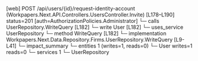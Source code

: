 [web] POST /api/users/{id}/request-identity-account  (Workpapers.Next.API.Controllers.UsersController.Invite)  [L178–L190] status=201 [auth=AuthorizationPolicies.Administrator]
  └─ calls UserRepository.WriteQuery [L182]
  └─ write User [L182]
  └─ uses_service UserRepository
    └─ method WriteQuery [L182]
      └─ implementation Workpapers.Next.Data.Repository.Firms.UserRepository.WriteQuery [L9-L41]
  └─ impact_summary
    └─ entities 1 (writes=1, reads=0)
      └─ User writes=1 reads=0
    └─ services 1
      └─ UserRepository

